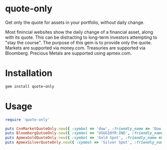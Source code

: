 # quote-only
Get only the quote for assets in your portfolio, without daily change.

Most finincial websites show the daily change of a financial asset, along with its quote.  This can be distracting to long-term investors attempting to "stay the course".  The purpose of this gem is to provide only the quote.  Markets are supported via money.com.  Treasuries are supported via Bloomberg.  Precious Metals are supported using apmex.com.

# Installation
```ruby
gem install quote-only
```

# Usage
```ruby
require 'quote-only'

puts CnnMarketQuoteOnly.new({ :symbol => 'dow', :friendly_name => 'Dow', :decimal_places => 0 }).to_s
puts BloombergQutoeOnly.new({ :symbol => 'USGG10YR:IND', :friendly_name => '10 Year', :decimal_places => 2 }).to_s
puts ApmexGoldQuoteOnly.new({ :symbol => 'Gold Spot', :friendly_name => 'Gold', :decimal_places => 0 }).to_s
puts ApmexSilverQuoteOnly.new({ :symbol => 'Silver Spot', :friendly_name => 'Silver', :decimal_places => 0 }).to_s
```
